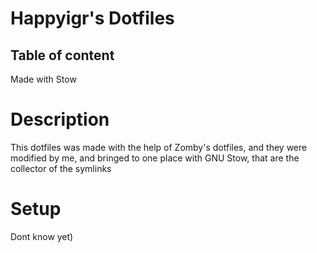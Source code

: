 # Happyigr's Dotfiles

## Table of content
Made with Stow


# Description

This dotfiles was made with the help of Zomby's dotfiles, and they were modified by me, and bringed to one place with GNU Stow, that are the collector of the symlinks

# Setup

Dont know yet)

